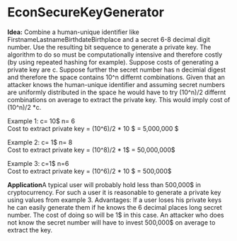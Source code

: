 # EconSecureKeyGenerator
<strong>Idea:</strong> Combine a human-unique identifier like FirstnameLastnameBirthdateBirthplace and a secret 6-8 decimal digit number. Use the resulting bit sequence to generate a private key. The algorithm to do so must be computationally intensive and therefore costly (by using repeated hashing for example). Suppose costs of generating a private key are c. Suppose further the secret number has n decimial digest and therefore the space contains 10^n differnt combinations. Given that an attacker knows the human-unique identifier and assuming secret numbers are uniformly distributed in the space he would have to try (10^n)/2 differnt combinations on average to extract the private key. This would imply cost of (10^n)/2 *c.

<p>Example 1: c= 10$ n= 6 
<br>
Cost to extract private key = (10^6)/2 * 10 $ = 5,000,000 $
<br></p>
<p>Example 2: c= 1$ n= 8
<br>
Cost to extract private key = (10^8)/2 * 1$ = 50,000,000$</p>
<p>Example 3: c=1$ n=6
<br>
Cost to extract private key = (10^6)/2 * 10 $ = 500,000$</p>

<strong>Application</strong>A typical user will probably hold less than 500,000$ in cryptocurrency. For such a user it is reasonable to generate a private key using values from example 3. Advantages: If a user loses his private keys he can easily generate them if he knows the 6 decimal places long secret number. The cost of doing so will be 1$ in this case. An attacker who does not know the secret number will have to invest 500,000$ on average to extract the key.
